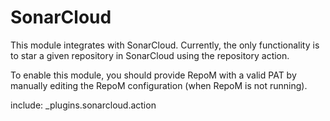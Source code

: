# SonarCloud

This module integrates with SonarCloud. Currently, the only functionality is to star a given repository in SonarCloud using the repository action.

To enable this module, you should provide RepoM with a valid PAT by manually editing the RepoM configuration (when RepoM is not running).

include: _plugins.sonarcloud.action
